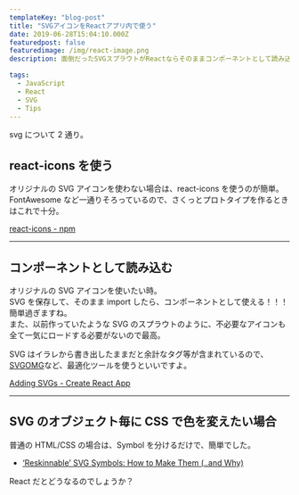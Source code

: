 ```yaml
---
templateKey: "blog-post"
title: "SVGアイコンをReactアプリ内で使う"
date: 2019-06-28T15:04:10.000Z
featuredpost: false
featuredimage: /img/react-image.png
description: 面倒だったSVGスプラウトがReactならそのままコンポーネントとして読み込める。

tags:
  - JavaScript
  - React
  - SVG
  - Tips
---
```


svg について 2 通り。

## react-icons を使う

オリジナルの SVG アイコンを使わない場合は、react-icons を使うのが簡単。  
FontAwesome など一通りそろっているので、さくっとプロトタイプを作るときはこれで十分。

[react-icons - npm](https://www.npmjs.com/package/react-icons)

---

## コンポーネントとして読み込む

オリジナルの SVG アイコンを使いたい時。  
SVG を保存して、そのまま import したら、コンポーネントとして使える！！！  
簡単過ぎますね。  
また、以前作っていたような SVG のスプラウトのように、不必要なアイコンも全て一気にロードする必要がないので最高。

SVG はイラレから書き出したままだと余計なタグ等が含まれているので、[SVGOMG](https://jakearchibald.github.io/svgomg/)など、最適化ツールを使うといいですよ。

[Adding SVGs - Create React App](https://facebook.github.io/create-react-app/docs/adding-images-fonts-and-files#adding-svgs)

---

## SVG のオブジェクト毎に CSS で色を変えたい場合

普通の HTML/CSS の場合は、Symbol を分けるだけで、簡単でした。

- [‘Reskinnable’ SVG Symbols: How to Make Them (..and Why)](https://www.sitepoint.com/reskinnable-svg-symbols-how-to-make-them-and-why/)

React だとどうなるのでしょうか？
